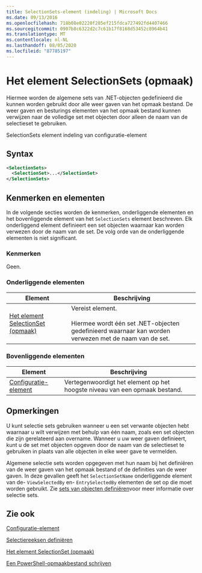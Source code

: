 ```yaml
---
title: SelectionSets-element (indeling) | Microsoft Docs
ms.date: 09/13/2016
ms.openlocfilehash: 718b08e02220f285ef215fdca727492fd4407466
ms.sourcegitcommit: 0907b8c6322d2c7c61b17f8168d53452c8964b41
ms.translationtype: MT
ms.contentlocale: nl-NL
ms.lasthandoff: 08/05/2020
ms.locfileid: "87785197"
---
```

# <a name="selectionsets-element-format"></a>Het element SelectionSets (opmaak)

Hiermee worden de algemene sets van .NET-objecten gedefinieerd die kunnen worden gebruikt door alle weer gaven van het opmaak bestand. De weer gaven en besturings elementen van het opmaak bestand kunnen verwijzen naar de volledige set met objecten door alleen de naam van de selectieset te gebruiken.

SelectionSets element indeling van configuratie-element

## <a name="syntax"></a>Syntax

```xml
<SelectionSets>
  <SelectionSet>...</SelectionSet>
</SelectionSets>
```

## <a name="attributes-and-elements"></a>Kenmerken en elementen

In de volgende secties worden de kenmerken, onderliggende elementen en het bovenliggende element van het `SelectionSets` element beschreven. Elk onderliggend element definieert een set objecten waarnaar kan worden verwezen door de naam van de set. De volg orde van de onderliggende elementen is niet significant.

### <a name="attributes"></a>Kenmerken

Geen.

### <a name="child-elements"></a>Onderliggende elementen

|Element|Beschrijving|
|-------------|-----------------|
|[Het element SelectionSet (opmaak)](./selectionset-element-format.md)|Vereist element.<br /><br /> Hiermee wordt één set .NET-objecten gedefinieerd waarnaar kan worden verwezen met de naam van de set.|

### <a name="parent-elements"></a>Bovenliggende elementen

|Element|Beschrijving|
|-------------|-----------------|
|[Configuratie-element](./configuration-element-format.md)|Vertegenwoordigt het element op het hoogste niveau van een opmaak bestand.|

## <a name="remarks"></a>Opmerkingen

U kunt selectie sets gebruiken wanneer u een set verwante objecten hebt waarnaar u wilt verwijzen met behulp van één naam, zoals een set objecten die zijn gerelateerd aan overname. Wanneer u uw weer gaven definieert, kunt u de set met objecten opgeven door de naam van de selectieset te gebruiken in plaats van alle objecten in elke weer gave te vermelden.

Algemene selectie sets worden opgegeven met hun naam bij het definiëren van de weer gaven van het opmaak bestand of de definities van de weer gaven. In deze gevallen geeft het `SelectionSetName` onderliggende element van de- `ViewSelectedBy` en- `EntrySelectedBy` elementen de set op die moet worden gebruikt. Zie [sets van objecten definiëren](./defining-selection-sets.md)voor meer informatie over selectie sets.

## <a name="see-also"></a>Zie ook

[Configuratie-element](./configuration-element-format.md)

[Selectiereeksen definiëren](./defining-selection-sets.md)

[Het element SelectionSet (opmaak)](./selectionset-element-format.md)

[Een PowerShell-opmaakbestand schrijven](./writing-a-powershell-formatting-file.md)
